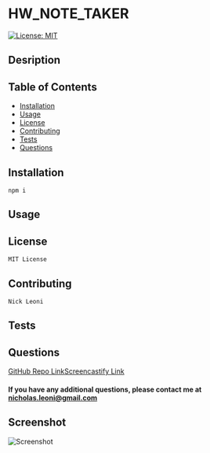 
# HW_NOTE_TAKER
[![License: MIT](https://img.shields.io/badge/License-MIT-yellow.svg)](https://opensource.org/licenses/MIT)
## Desription
    

## Table of Contents
 - [Installation](#installation)
 - [Usage](#usage)
 - [License](#license)
 - [Contributing](#contributing)
 - [Tests](#tests)
 - [Questions](#questions)

## Installation
    npm i    
## Usage
    
## License
    MIT License
## Contributing
    Nick Leoni
## Tests
    
## Questions
[GitHub Repo Link](https://github.com/njleoni/HW_NOTE_TAKER)[Screencastify Link](https://drive.google.com/file/d/1OGCGkxQykXynQv58nLxzmi8psXL6SL2q/view)
#### If you have any additional questions, please contact me at nicholas.leoni@gmail.com

## Screenshot
![Screenshot](./Assets/my_team.PNG)

